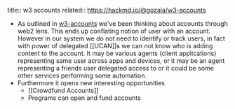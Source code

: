 title:: w3 accounts
related:: https://hackmd.io/@gozala/w3-accounts

- As outlined in [w3-accounts](https://hackmd.io/@gozala/w3-accounts) we've been thinking about accounts through web2 lens. This ends up conflating notion of user with an account. However in our system we do not need to identify or track users, in fact with power of delegated [[UCAN]]s we can not know who is adding content to the account. It may be various agents (client applications) representing same user across apps and devices, or it may be an agent representing a friends user delegated access to or it could be some other services performing some automation.
- Furthermore it opens new interesting opportunities
	- [[Crowdfund Accounts]]
	- Programs can open and fund accounts